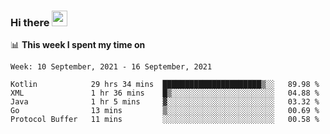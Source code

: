 ### Hi there <a href="https://www.gautamkrishnar.com/"><img src="https://media.giphy.com/media/hvRJCLFzcasrR4ia7z/giphy.gif" width="25px"></a>

📊 **This week I spent my time on**

<!--START_SECTION:waka-->
```text
Week: 10 September, 2021 - 16 September, 2021

Kotlin            29 hrs 34 mins  ██████████████████████▒░░   89.98 % 
XML               1 hr 36 mins    █▒░░░░░░░░░░░░░░░░░░░░░░░   04.88 % 
Java              1 hr 5 mins     ▓░░░░░░░░░░░░░░░░░░░░░░░░   03.32 % 
Go                13 mins         ▒░░░░░░░░░░░░░░░░░░░░░░░░   00.69 % 
Protocol Buffer   11 mins         ░░░░░░░░░░░░░░░░░░░░░░░░░   00.58 % 
```
<!--END_SECTION:waka-->
